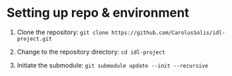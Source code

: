 # Setting up repo & environment

1. Clone the repository:
`git clone https://github.com/CarolusSolis/idl-project.git`

1. Change to the repository directory:
`cd idl-project`

1. Initiate the submodule:
`git submodule update --init --recursive`

